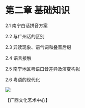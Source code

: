 # 第二章 基础知识

2.1 南宁白话拼音方案

2.2 与广州话的区别

2.3 异读现象、语气词和叠音后缀

2.4 语言接触

2.5 南宁地区粤语口音差异及演变构拟

2.6 粤语的现代化

<!--
![](https://s2.ax1x.com/2019/10/29/KgxXcR.jpg)
-->

![](https://polite-cranachan-566a82.netlify.app/data-store/nanningPic/ngaislat.jpg)

【广西文化艺术中心】